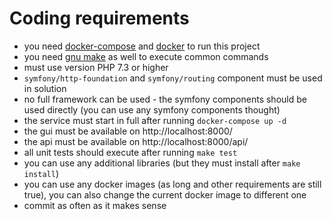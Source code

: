
Coding requirements
==

* you need [docker-compose](https://docs.docker.com/compose/install/) and [docker](https://docs.docker.com/engine/install/) to run this project
* you need [gnu make](https://www.gnu.org/software/make/) as well to execute common commands 
* must use version PHP 7.3 or higher
* `symfony/http-foundation` and `symfony/routing` component must be used in solution 
* no full framework can be used - the symfony components should be used directly (you can use any symfony components thought)
* the service must start in full after running `docker-compose up -d` 
* the gui must be available on http://localhost:8000/
* the api must be available on http://localhost:8000/api/
* all unit tests should execute after running `make test`
* you can use any additional libraries (but they must install after `make install`)
* you can use any docker images (as long and other requirements are still true), 
you can also change the current docker image to different one
* commit as often as it makes sense